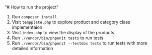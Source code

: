 "# How to run the project" 
1. Run `composer install`
2. Visit `tempplate.php` to explore product and category class implementaion
3. Visit `index.php` to view the display of the products.
4. Run `./vendor/bin/phpunit tests` to run tests
5. Run `./vendor/bin/phpunit --testdox tests` to run tests with more detailed information